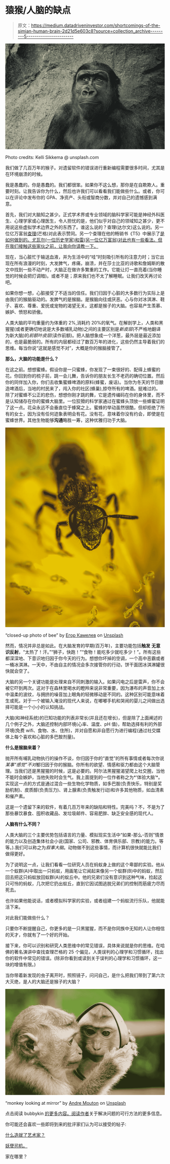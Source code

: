 # 猿猴/人脑的缺点

> 原文：<https://medium.datadriveninvestor.com/shortcomings-of-the-simian-human-brain-2d21d5e603c8?source=collection_archive---------5----------------------->

![](img/a0efb9cca37f0092224820cfc95765f3.png)

Photo credits: Kelli Sikkema @ unsplash.com

我们做了几百万年的猴子。对遗留软件的错误进行重新编程需要很多时间，尤其是在环境崩溃的时候。

我是愚蠢的。你是愚蠢的。我们都很笨。如果你不这么想，那你是在自欺欺人。重要时刻。让我告诉你为什么，然后也许我们可以看看我们能做些什么。或者，你可以在评论中发布你的 GPA、净资产、头衔或智商分数，并对自己的遗憾感到满意。

首先，我们对大脑知之甚少。正式学术界或专业领域的脑科学家可能是神经外科医生、心理学家或心理医生，令人担忧的是，他们似乎对自己的领域知之甚少，更不用说这些虚拟学术边界之外的东西了。谁这么说的？查理(达尔文)这么说的。另一位亿万富翁[查理](https://en.wikipedia.org/wiki/Poor_Charlie%27s_Almanack)(芒格)对此表示赞同。另一个查理在他的畅销书《T5》中展示了[是如何做到的。尤瓦尔(一位历史学家)和雷(另一位亿万富翁)对此也有一些看法。但在我们接触这些家伙之前，让我向你请教一下。](https://charlesduhigg.com/books/the-power-of-habit/)

现在，当心脏忙于输送血液，并为生活中的“哇”时刻吸引所有的注意力时；当它出现在所有浪漫的时刻，大发脾气，疼痛，崩溃，并在莎士比亚的诗歌和詹姆斯的散文中找到一些不动产时，大脑正在做许多繁重的工作。它能让灯一直亮着(当你睡觉的时候会把灯调暗)。或者不是；原来我们也不太了解睡眠。让我们改天再讨论吧。

如果你想一想，心脏接受了不适当的信任。我们归因于心脏的大多数行为实际上是由我们的猴脑驱动的。发脾气的是猴脑。是猴脑向往或厌恶。心与你对冰淇淋、鞋子、喜欢、尊重、爱抚或宠物的渴望无关。这都是猴子的大脑。也容易产生羡慕、嫉妒、愤怒和骄傲。

人类大脑的平均重量约为体重的 2%,消耗约 20%的氧气。在解剖学上，人类和黑猩猩(或者更确切地说是大多数哺乳动物)之间的主要区别是*新皮层*(不严格地翻译为新大脑)的*前额叶皮层*(读作前额)。把人脑想象成一个洋葱，最外层是最近添加的，也是最脆弱的。所有的内层都经过了数百万年的进化，这些仍然主导着我们的思维。每当你说“这就是感觉不对”，大概是你的猴脑接管了。

**那么，大脑的功能是什么？**

在这之前。想想蜜蜂。假设你是一只蜜蜂，你发现了一束很好的、配得上蜂蜜的花。你回到你的梳子前，跳一会儿舞，告诉你的朋友长生不老药的确切位置。然后你的同伴加入你，你们去收集蜜蜂啤酒的原料(蜂蜜，废话)。当你为冬天的节日酿造啤酒后，当地的村民来了，闯入你的社区(蜂巢),掠夺所有的啤酒。挺难过的。除了对蜜蜂不公正的悲伤，想想你刚才跳的舞，它是遗传编码在你的身体里，而不是认知储存在你的蜜蜂大脑里。一位狡猾的科学家通过在蜜蜂头顶放一些蜂蜜证明了这一点。花朵永远不会垂直位于蜂窝之上。蜜蜂的举动虽然很酷，但却拒绝了所有的女士，因为没有任何迹象表明会有花。没有花，意味着你没有约会，即使是在蜜蜂世界。其他生物能够**沟通**略胜一筹，这种优雅归功于大脑。

![](img/0cfa01c6cff7d7cdfc4644099e2347f3.png)

“closed-up photo of bee” by [Егор Камелев](https://unsplash.com/@ekamelev?utm_source=medium&utm_medium=referral) on [Unsplash](https://unsplash.com?utm_source=medium&utm_medium=referral)

然而，情况并非总是如此。在大脑发育的早期(百万年)，主要功能包括**触发** **无意识反射**，“太热了！汗。”“狮子，快跑！”“食物！能吃多少就吃多少！”。所有这些都深深地、下意识地归因于你今天的行为。想想你坏掉的空调，一个高中恶霸或者一桶冰淇淋。一天中，不由自主的情况会多次接管你的行动，饼干面团冰淇淋罐很快就会空了。

大脑的另一个关键功能是处理来自不同刺激的输入。如果闪电之后是雷声，你不会被它吓到两次。这对于在森林里喝水的瞪羚来说非常重要，因为瀑布的声音加上水中温柔的波纹，与拥挤的噪音加上眼角的轻微移动是不同的。这种区别可能意味着生或死。对于一个被输入淹没的现代人来说，在嘟嘟手机和哭闹的婴儿之间做出选择可能是一个小小的认知挑战。

大脑(和神经系统)的已知功能的列表非常长(并且还在增长)，但是除了上面阐述的几个例子之外，大脑还控制内部环境(心率、温度、pH 值)，帮助选择有利的外部环境(免费 wifi、食物、水、住所)，并对自愿和非自愿行为进行编程(通过社交媒体上每个喜欢和心脏的多巴胺剂量)。

**什么是猴脑来着？**

抛开所有哺乳动物执行的操作不谈，你归因于你的“直觉”的所有事情或者每次你说*某事“感觉”不对*都归因于你的猴脑。你所有的欲望、情感和驱力都由这个大脑管理。当我们还是黑猩猩的时候，这是必要的。阿尔法黑猩猩渴望爬上社交圈，当他不能时会嫉妒，当他失败时会生气。我上面提到的一位作者称之为*‘体验大脑’*。实现这一点的方式是通过混合一些生物化学物质，如多巴胺(负责快乐，特别是奖励机制)、皮质醇(负责压力)、肾上腺素(负责触发行动)和许多其他物质，如血清素和催产素。

这是一个遗留下来的软件，有着几百万年来的缺陷和特性。完美吗？不，不是为了那些暴饮暴食、囤积收藏品、发垃圾邮件、容易肥胖、缺乏安全感的现代人。

**人脑有什么不同？**

人类大脑的三个主要优势包括语言的力量、模拟现实生活中“如果-那么-否则”情景的能力以及创造集体社会小说(国家、公司、邪教、体育俱乐部、宗教)的能力。等等。).我们可以称之为*叙事大脑*。动物做不到这些事情，而计算机很快就能比我们做得更好。

为了说明这一点，让我们看看一位研究人员在蚂蚁身上做的这个卑鄙的实验。他从一个蚁群(A)中取出一只蚂蚁，用画笔让它闻起来像另一个蚁群(B)中的蚂蚁，然后回去把这只蚂蚁放回蚁群(A)的蚁丘中。他的兄弟们没有意识到这种气味，捡起这只可怜的蚂蚁，几次把它扔出蚁丘，直到它因试图逃脱兄弟们的控制而筋疲力尽而死去。

也许如果他能说话，或者模拟科学家的实验，或者组建一个蚂蚁流行乐队，他就能活下来。

对此我们能做些什么？

只要你不断提醒自己，你更多的是一只黑猩猩，而不是你同族中无知的人让你相信的天才，你就有了一个好的开始。

接下来，你可以识别和研究人类思维中的常见错误，具体来说就是你的思维。在哈佛的著名演讲中查找查理芒格的 25 个偏见，人类误判的心理学和习惯循环，找出你的软件中常见的错误。(除非你看到或读到关于误判的心理学和习惯循环，这一块的增值有限。)

当你带着新发现的虫子离开时，照照镜子，问问自己，是什么把我们带到了第六次大灭绝，是人的大脑还是猴子的大脑？

![](img/7d10fa806e02a00d59658ce4516042ae.png)

“monkey looking at mirror” by [Andre Mouton](https://unsplash.com/@andremouton?utm_source=medium&utm_medium=referral) on [Unsplash](https://unsplash.com?utm_source=medium&utm_medium=referral)

点击阅读 bubbykin [的更多内容。](https://medium.com/@bubbykin)[阅读作者](https://medium.com/p/380d4a5f8c3c)关于解决问题的可行方法的更多信息。

你可能还会喜欢一些即将到来的批评家们认为可以接受的帖子:

[什么造就了艺术家？](https://medium.com/@bubbykin/what-makes-an-artist-48752ae7699)

[妖孽司机。](https://medium.com/@bubbykin/the-uber-driver-2f4f2902faf0)

家在哪里？